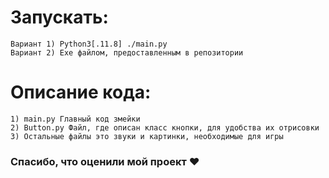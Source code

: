 # Запускать:

```
Вариант 1) Python3[.11.8] ./main.py
Вариант 2) Exe файлом, предоставленным в репозитории
```

# Описание кода:
```
1) main.py Главный код змейки
2) Button.py Файл, где описан класс кнопки, для удобства их отрисовки
3) Остальные файлы это звуки и картинки, необходимые для игры
```

### Спасибо, что оценили мой проект ♥

